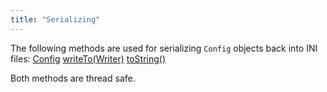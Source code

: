 ```yaml
---
title: "Serializing"
---
```


The following methods are used for serializing `Config` objects back into INI files:
<tree>
<node-0><java-class>[Config](../apidocs/org/apache/juneau/config/Config.html)</java-class></node-0>
<node-1><java-method>[writeTo(Writer)](../apidocs/org/apache/juneau/config/Config.html#writeTo(Writer))</java-method></node-1>
<node-1><java-method>[toString()](../apidocs/org/apache/juneau/config/Config.html#toString())</java-method></node-1>
</tree>

Both methods are thread safe.
